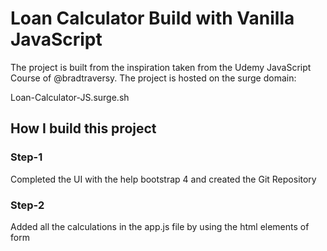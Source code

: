 # Loan Calculator Build with Vanilla JavaScript

The project is built from the inspiration taken from the Udemy JavaScript Course of @bradtraversy. The project is hosted on the surge domain:

Loan-Calculator-JS.surge.sh

## How I build this project

### Step-1

Completed the UI with the help bootstrap 4 and created the Git Repository

### Step-2

Added all the calculations in the app.js file by using the html elements of form
